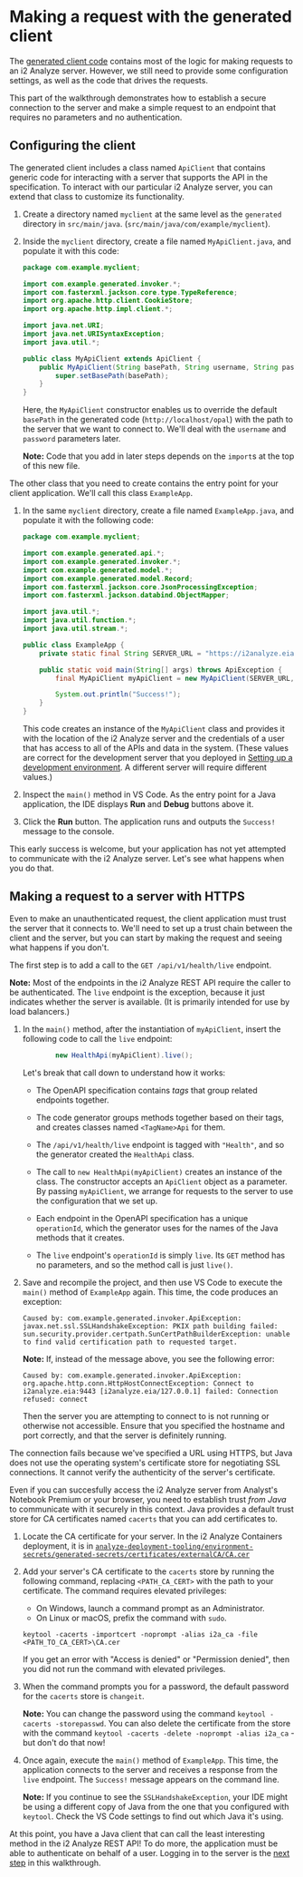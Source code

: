 # Making a request with the generated client

The [generated client code](generating-client-code.md) contains most of the logic for making requests to an i2 Analyze server.
However, we still need to provide some configuration settings, as well as the code that drives the requests.

This part of the walkthrough demonstrates how to establish a secure connection to the server and make a simple request to an endpoint that requires no parameters and no authentication.

## Configuring the client

The generated client includes a class named `ApiClient` that contains generic code for interacting with a server that supports the API in the specification.
To interact with our particular i2 Analyze server, you can extend that class to customize its functionality.

1. Create a directory named `myclient` at the same level as the `generated` directory in `src/main/java`. (`src/main/java/com/example/myclient`).

1. Inside the `myclient` directory, create a file named `MyApiClient.java`, and populate it with this code:

   ```java
   package com.example.myclient;
   
   import com.example.generated.invoker.*;
   import com.fasterxml.jackson.core.type.TypeReference;
   import org.apache.http.client.CookieStore;
   import org.apache.http.impl.client.*;
   
   import java.net.URI;
   import java.net.URISyntaxException;
   import java.util.*;
   
   public class MyApiClient extends ApiClient {
       public MyApiClient(String basePath, String username, String password) {
           super.setBasePath(basePath);
       }
   }
   ```

   Here, the `MyApiClient` constructor enables us to override the default `basePath` in the generated code (`http://localhost/opal`) with the path to the server that we want to connect to.
   We'll deal with the `username` and `password` parameters later.

   **Note:** Code that you add in later steps depends on the `import`s at the top of this new file.

The other class that you need to create contains the entry point for your client application.
We'll call this class `ExampleApp`.

1. In the same `myclient` directory, create a file named `ExampleApp.java`, and populate it with the following code:

   ```java
   package com.example.myclient;
   
   import com.example.generated.api.*;
   import com.example.generated.invoker.*;
   import com.example.generated.model.*;
   import com.example.generated.model.Record;
   import com.fasterxml.jackson.core.JsonProcessingException;
   import com.fasterxml.jackson.databind.ObjectMapper;
   
   import java.util.*;
   import java.util.function.*;
   import java.util.stream.*;
   
   public class ExampleApp {
       private static final String SERVER_URL = "https://i2analyze.eia:9443/opal";
   
       public static void main(String[] args) throws ApiException {
           final MyApiClient myApiClient = new MyApiClient(SERVER_URL, "Jenny", "Jenny");
   
           System.out.println("Success!");
       }
   }
   ```

   This code creates an instance of the `MyApiClient` class and provides it with the location of the i2 Analyze server and the credentials of a user that has access to all of the APIs and data in the system.
   (These values are correct for the development server that you deployed in [Setting up a development environment](setting-up-dev-environment.md).
   A different server will require different values.)

1. Inspect the `main()` method in VS Code. 
   As the entry point for a Java application, the IDE displays **Run** and **Debug** buttons above it.

1. Click the **Run** button.
   The application runs and outputs the `Success!` message to the console.

This early success is welcome, but your application has not yet attempted to communicate with the i2 Analyze server.
Let's see what happens when you do that.

## Making a request to a server with HTTPS

Even to make an unauthenticated request, the client application must trust the server that it connects to.
We'll need to set up a trust chain between the client and the server, but you can start by making the request and seeing what happens if you don't.

The first step is to add a call to the `GET /api/v1/health/live` endpoint.

**Note:** Most of the endpoints in the i2 Analyze REST API require the caller to be authenticated.
The `live` endpoint is the exception, because it just indicates whether the server is available.
(It is primarily intended for use by load balancers.)

1. In the `main()` method, after the instantiation of `myApiClient`, insert the following code to call the `live` endpoint:

   ```java
           new HealthApi(myApiClient).live();
   ```

   Let's break that call down to understand how it works:

   - The OpenAPI specification contains _tags_ that group related endpoints together.
   
   - The code generator groups methods together based on their tags, and creates classes named `<TagName>Api` for them.
   
   - The `/api/v1/health/live` endpoint is tagged with `"Health"`, and so the generator created the `HealthApi` class.

   - The call to `new HealthApi(myApiClient)` creates an instance of the class.
     The constructor accepts an `ApiClient` object as a parameter.
     By passing `myApiClient`, we arrange for requests to the server to use the configuration that we set up.

   - Each endpoint in the OpenAPI specification has a unique `operationId`, which the generator uses for the names of the Java methods that it creates.

   - The `live` endpoint's `operationId` is simply `live`. Its `GET` method has no parameters, and so the method call is just `live()`.

1. Save and recompile the project, and then use VS Code to execute the `main()` method of `ExampleApp` again.
   This time, the code produces an exception:

   ```
   Caused by: com.example.generated.invoker.ApiException: javax.net.ssl.SSLHandshakeException: PKIX path building failed: sun.security.provider.certpath.SunCertPathBuilderException: unable to find valid certification path to requested target.
   ```

   **Note:** If, instead of the message above, you see the following error:

   ```
   Caused by: com.example.generated.invoker.ApiException: org.apache.http.conn.HttpHostConnectException: Connect to i2analyze.eia:9443 [i2analyze.eia/127.0.0.1] failed: Connection refused: connect
   ```

   Then the server you are attempting to connect to is not running or otherwise not accessible.
   Ensure that you specified the hostname and port correctly, and that the server is definitely running.

The connection fails because we've specified a URL using HTTPS, but Java does not use the operating system's certificate store for negotiating SSL connections.
It cannot verify the authenticity of the server's certificate.

Even if you can succesfully access the i2 Analyze server from Analyst's Notebook Premium or your browser, you need to establish trust _from Java_ to communicate with it securely in this context.
Java provides a default trust store for CA certificates named `cacerts` that you can add certificates to.

1. Locate the CA certificate for your server.
   In the i2 Analyze Containers deployment, it is in [`analyze-deployment-tooling/environment-secrets/generated-secrets/certificates/externalCA/CA.cer`](https://i2group.github.io/analyze-deployment-tooling/content/deploy_config_dev.html#installing-the-certificate)

1. Add your server's CA certificate to the `cacerts` store by running the following command, replacing `<PATH_CA_CERT>` with the path to your certificate.
   The command requires elevated privileges:

   - On Windows, launch a command prompt as an Administrator.
   - On Linux or macOS, prefix the command with `sudo`.

   ```
   keytool -cacerts -importcert -noprompt -alias i2a_ca -file <PATH_TO_CA_CERT>\CA.cer
   ```
 
   If you get an error with "Access is denied" or "Permission denied", then you did not run the command with elevated privileges.

1. When the command prompts you for a password, the default password for the `cacerts` store is `changeit`.

   **Note:** You can change the password using the command `keytool -cacerts -storepasswd`.
   You can also delete the certificate from the store with the command `keytool -cacerts -delete -noprompt -alias i2a_ca` - but don't do that now!

1. Once again, execute the `main()` method of `ExampleApp`.
   This time, the application connects to the server and receives a response from the `live` endpoint.
   The `Success!` message appears on the command line.

   **Note:** If you continue to see the `SSLHandshakeException`, your IDE might be using a different copy of Java from the one that you configured with `keytool`.
   Check the VS Code settings to find out which Java it's using.

At this point, you have a Java client that can call the least interesting method in the i2 Analyze REST API!
To do more, the application must be able to authenticate on behalf of a user.
Logging in to the server is the [next step](logging-in.md) in this walkthrough.
